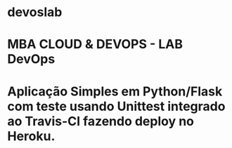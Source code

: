 # devoslab
# MBA CLOUD &amp; DEVOPS - LAB DevOps

# Aplicação Simples em  Python/Flask com teste usando Unittest integrado ao Travis-CI fazendo deploy no Heroku.
